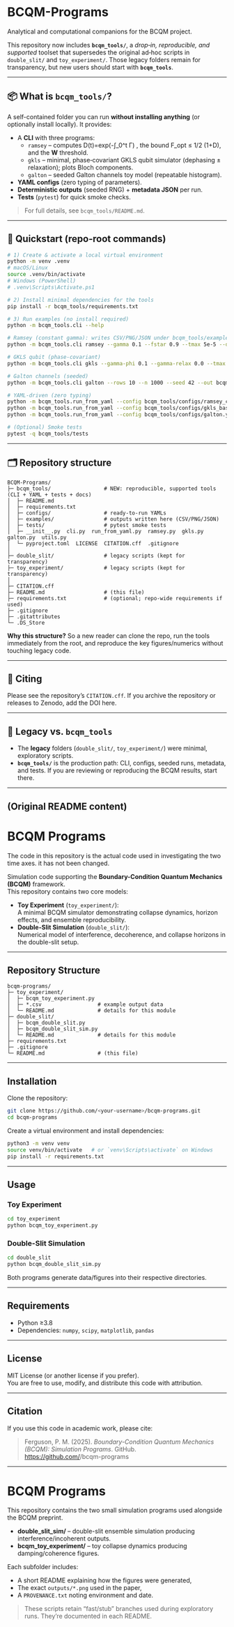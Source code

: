 # BCQM-Programs

Analytical and computational companions for the BCQM project.

This repository now includes **`bcqm_tools/`**, a *drop‑in, reproducible, and supported* toolset that
supersedes the original ad‑hoc scripts in `double_slit/` and `toy_experiment/`. Those legacy folders
remain for transparency, but new users should start with **`bcqm_tools`**.

---

## 📦 What is `bcqm_tools/`?
A self-contained folder you can run **without installing anything** (or optionally install locally).
It provides:

- A **CLI** with three programs:
  - `ramsey` – computes D(t)=exp(-∫_0^t Γ) , the bound F_opt ≤ 1/2 (1+D), and the **W** threshold.
  - `gkls` – minimal, phase‑covariant GKLS qubit simulator (dephasing ± relaxation); plots Bloch components.
  - `galton` – seeded Galton channels toy model (repeatable histogram).
- **YAML configs** (zero typing of parameters).
- **Deterministic outputs** (seeded RNG) + **metadata JSON** per run.
- **Tests** (`pytest`) for quick smoke checks.

> For full details, see `bcqm_tools/README.md`.

---

## 🚀 Quickstart (repo‑root commands)

```bash
# 1) Create & activate a local virtual environment
python -m venv .venv
# macOS/Linux
source .venv/bin/activate
# Windows (PowerShell)
# .venv\Scripts\Activate.ps1

# 2) Install minimal dependencies for the tools
pip install -r bcqm_tools/requirements.txt

# 3) Run examples (no install required)
python -m bcqm_tools.cli --help

# Ramsey (constant gamma): writes CSV/PNG/JSON under bcqm_tools/examples/
python -m bcqm_tools.cli ramsey --gamma 0.1 --fstar 0.9 --tmax 5e-5 --dt 2e-7 --out bcqm_tools/examples/ramsey

# GKLS qubit (phase‑covariant)
python -m bcqm_tools.cli gkls --gamma-phi 0.1 --gamma-relax 0.0 --tmax 5e-5 --dt 5e-7 --out bcqm_tools/examples/gkls

# Galton channels (seeded)
python -m bcqm_tools.cli galton --rows 10 --n 1000 --seed 42 --out bcqm_tools/examples/galton

# YAML-driven (zero typing)
python -m bcqm_tools.run_from_yaml --config bcqm_tools/configs/ramsey_constant.yml
python -m bcqm_tools.run_from_yaml --config bcqm_tools/configs/gkls_basic.yml
python -m bcqm_tools.run_from_yaml --config bcqm_tools/configs/galton.yml

# (Optional) Smoke tests
pytest -q bcqm_tools/tests
```

---

## 🗂 Repository structure

```
BCQM-Programs/
├─ bcqm_tools/                 # NEW: reproducible, supported tools (CLI + YAML + tests + docs)
│  ├─ README.md
│  ├─ requirements.txt
│  ├─ configs/                 # ready-to-run YAMLs
│  ├─ examples/                # outputs written here (CSV/PNG/JSON)
│  ├─ tests/                   # pytest smoke tests
│  ├─ __init__.py  cli.py  run_from_yaml.py  ramsey.py  gkls.py  galton.py  utils.py
│  └─ pyproject.toml  LICENSE  CITATION.cff  .gitignore
│
├─ double_slit/                # legacy scripts (kept for transparency)
├─ toy_experiment/             # legacy scripts (kept for transparency)
│
├─ CITATION.cff
├─ README.md                   # (this file)
├─ requirements.txt            # (optional; repo-wide requirements if used)
├─ .gitignore
├─ .gitattributes
└─ .DS_Store
```

**Why this structure?** So a new reader can clone the repo, run the tools immediately from the root,
and reproduce the key figures/numerics without touching legacy code.

---

## 📑 Citing

Please see the repository’s `CITATION.cff`. If you archive the repository or releases to Zenodo, add the DOI here.

---

## 🔁 Legacy vs. `bcqm_tools`

- The **legacy** folders (`double_slit/`, `toy_experiment/`) were minimal, exploratory scripts.  
- **`bcqm_tools/`** is the production path: CLI, configs, seeded runs, metadata, and tests.
  If you are reviewing or reproducing the BCQM results, start there.

---

## (Original README content)

# BCQM Programs

The code in this repository is the actual code used in investigating the two time axes.
it has not been changed.

Simulation code supporting the **Boundary-Condition Quantum Mechanics (BCQM)** framework.  
This repository contains two core models:

- **Toy Experiment** (`toy_experiment/`):  
  A minimal BCQM simulator demonstrating collapse dynamics, horizon effects, and ensemble reproducibility.  
- **Double-Slit Simulation** (`double_slit/`):  
  Numerical model of interference, decoherence, and collapse horizons in the double-slit setup.

---

## Repository Structure

```
bcqm-programs/
├─ toy_experiment/
│  ├─ bcqm_toy_experiment.py
│  ├─ *.csv                  # example output data
│  └─ README.md              # details for this module
├─ double_slit/
│  ├─ bcqm_double_slit.py
│  ├─ bcqm_double_slit_sim.py
│  └─ README.md              # details for this module
├─ requirements.txt
├─ .gitignore
└─ README.md                 # (this file)
```

---

## Installation

Clone the repository:

```bash
git clone https://github.com/<your-username>/bcqm-programs.git
cd bcqm-programs
```

Create a virtual environment and install dependencies:

```bash
python3 -m venv venv
source venv/bin/activate   # or `venv\Scripts\activate` on Windows
pip install -r requirements.txt
```

---

## Usage

### Toy Experiment
```bash
cd toy_experiment
python bcqm_toy_experiment.py
```

### Double-Slit Simulation
```bash
cd double_slit
python bcqm_double_slit_sim.py
```

Both programs generate data/figures into their respective directories.

---

## Requirements

- Python ≥3.8  
- Dependencies: `numpy`, `scipy`, `matplotlib`, `pandas`

---

## License

MIT License (or another license if you prefer).  
You are free to use, modify, and distribute this code with attribution.

---

## Citation

If you use this code in academic work, please cite:

> Ferguson, P. M. (2025). *Boundary-Condition Quantum Mechanics (BCQM): Simulation Programs*. GitHub.  
> https://github.com/<your-username>/bcqm-programs
---

# BCQM Programs

This repository contains the two small simulation programs used alongside the BCQM preprint.

- **double_slit_sim/** – double-slit ensemble simulation producing interference/incoherent outputs.
- **bcqm_toy_experiment/** – toy collapse dynamics producing damping/coherence figures.

Each subfolder includes:
- A short README explaining how the figures were generated,
- The exact `outputs/*.png` used in the paper,
- A `PROVENANCE.txt` noting environment and date.

> These scripts retain “fast/stub” branches used during exploratory runs. They’re documented in each README.
